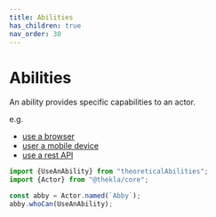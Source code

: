 ```yaml
---
title: Abilities
has_children: true
nav_order: 30
---
```


# Abilities

An ability provides specific capabilities to an actor.

e.g.

- [use a browser](docs/features/web_and_mobile/ABILITIES.md)
- [user a mobile device](docs/features/web_and_mobile/ABILITIES.md)
- [use a rest API](docs/features/rest/ABILITIES.md)

````typescript
import {UseAnAbility} from "theoreticalAbilities";
import {Actor} from "@thekla/core";

const abby = Actor.named(`Abby`);
abby.whoCan(UseAnAbility);
````

